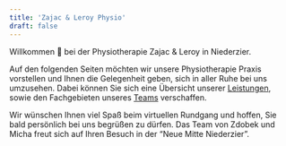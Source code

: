 ```yaml
---
title: 'Zajac & Leroy Physio'
draft: false
---
```


Willkommen 👋 bei der Physiotherapie Zajac & Leroy in Niederzier.

Auf den folgenden Seiten möchten wir unsere Physiotherapie Praxis vorstellen und Ihnen die Gelegenheit geben, sich in aller Ruhe bei uns umzusehen. Dabei können Sie sich eine Übersicht unserer [Leistungen](/leistungen/), sowie den Fachgebieten unseres [Teams](/team/) verschaffen.

Wir wünschen Ihnen viel Spaß beim virtuellen Rundgang und hoffen, Sie bald persönlich bei uns begrüßen zu dürfen. Das Team von Zdobek und Micha freut sich auf Ihren Besuch in der &ldquo;Neue Mitte Niederzier&rdquo;.
